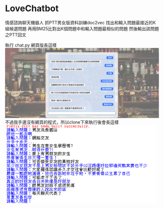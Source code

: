 # LoveChatbot

情感諮詢聊天機器人
抓PTT男女版資料訓練doc2vec
找出和輸入問題最接近的K組候選問題
再用BM25比對出K個問題中和輸入問題最相似的問題
然後輸出該問題之PTT回文

執行 chat.py
網頁版長這樣
![image](https://github.com/5jlin/LoveChatbot/blob/master/web_version.PNG)
不過我手邊沒有網頁的程式，所以clone下來執行後會長這樣
![image](https://github.com/5jlin/LoveChatbot/blob/master/text_version.PNG)
